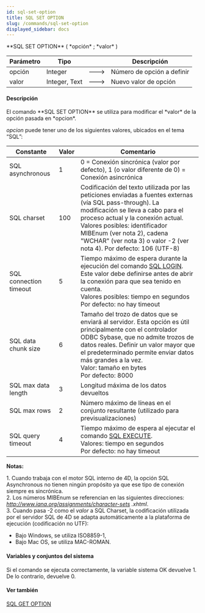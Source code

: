 ```yaml
---
id: sql-set-option
title: SQL SET OPTION
slug: /commands/sql-set-option
displayed_sidebar: docs
---
```


<!--REF #_command_.SQL SET OPTION.Syntax-->**SQL SET OPTION** ( *opción* ; *valor* )<!-- END REF-->
<!--REF #_command_.SQL SET OPTION.Params-->
| Parámetro | Tipo |  | Descripción |
| --- | --- | --- | --- |
| opción | Integer | &#x1F852; | Número de opción a definir |
| valor | Integer, Text | &#x1F852; | Nuevo valor de opción |

<!-- END REF-->

#### Descripción 

<!--REF #_command_.SQL SET OPTION.Summary-->El comando **SQL SET OPTION** se utiliza para modificar el *valor* de la opción pasada en *opcion*.<!-- END REF-->

*opcion* puede tener uno de los siguientes valores, ubicados en el tema “SQL”:

| Constante              | Valor | Comentario                                                                                                                                                                                                                                                                                                                           |
| ---------------------- | ----- | ------------------------------------------------------------------------------------------------------------------------------------------------------------------------------------------------------------------------------------------------------------------------------------------------------------------------------------ |
| SQL asynchronous       | 1     | 0 = Conexión sincrónica (valor por defecto), 1 (o valor diferente de 0) = Conexión asincrónica                                                                                                                                                                                                                                       |
| SQL charset            | 100   | Codificación del texto utilizada por las peticiones enviadas a fuentes externas (vía SQL pass-through). La modificación se lleva a cabo para el proceso actual y la conexión actual.<br/>Valores posibles: identificador MIBEnum (ver nota 2), cadena "WCHAR" (ver nota 3) o valor -2 (ver nota 4). Por defecto: 106 (UTF-8) |
| SQL connection timeout | 5     | Tiempo máximo de espera durante la ejecución del comando [SQL LOGIN](sql-login.md "SQL LOGIN"). Este valor debe definirse antes de abrir la conexión para que sea tenido en cuenta.<br/>Valores posibles: tiempo en segundos<br/>Por defecto: no hay timeout<br/>                                            |
| SQL data chunk size    | 6     | Tamaño del trozo de datos que se enviará al servidor. Esta opción es útil principalmente con el controlador ODBC Sybase, que no admite trozos de datos reales. Definir un valor mayor que el predeterminado permite enviar datos más grandes a la vez. <br/>Valor: tamaño en bytes<br/>Por defecto: 8000             |
| SQL max data length    | 3     | Longitud máxima de los datos devueltos                                                                                                                                                                                                                                                                                               |
| SQL max rows           | 2     | Número máximo de líneas en el conjunto resultante (utilizado para previsualizaciones)                                                                                                                                                                                                                                                |
| SQL query timeout      | 4     | Tiempo máximo de espera al ejecutar el comando [SQL EXECUTE](sql-execute.md "SQL EXECUTE"). <br/>Valores: tiempo en segundos<br/>Por defecto: no hay timeout                                                                                                                                                         |

**Notas:**  
  
1\. Cuando trabaja con el motor SQL interno de 4D, la opción SQL Asynchronous no tienen ningún propósito ya que ese tipo de conexión siempre es sincrónica.  
2\. Los números MIBEnum se referencian en las siguientes direcciones: *http://www.iana.org/assignments/character-sets* *.xhtml*.  
3\. Cuando pasa -2 como el *valor* a SQL Charset, la codificación utilizada por el servidor SQL de 4D se adapta automáticamente a la plataforma de ejecución (codificación no UTF):

   * Bajo Windows, se utiliza ISO8859-1,
   * Bajo Mac OS, se utiliza MAC-ROMAN.

#### Variables y conjuntos del sistema 

Si el comando se ejecuta correctamente, la variable sistema OK devuelve 1\. De lo contrario, devuelve 0.

#### Ver también 

[SQL GET OPTION](sql-get-option.md)  